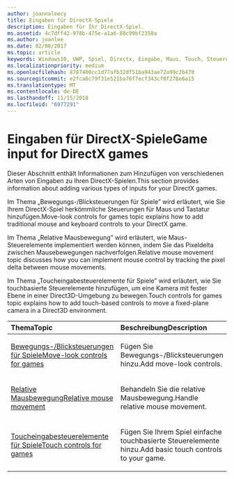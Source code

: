 ```yaml
---
author: joannaleecy
title: Eingaben für DirectX-Spiele
description: Eingaben für Ihr DirectX-Spiel.
ms.assetid: 4c7dff42-978b-475e-a1a6-88c99bf2350a
ms.author: joanlee
ms.date: 02/08/2017
ms.topic: article
keywords: Windows10, UWP, Spiel, Directx, Eingabe, Maus, Touch, Steuerelement
ms.localizationpriority: medium
ms.openlocfilehash: 8787400cc1d77afb32df51ba943ae72a99c2b470
ms.sourcegitcommit: e2fca6c79f31e521ba76f7ecf343cf8f278e6a15
ms.translationtype: MT
ms.contentlocale: de-DE
ms.lasthandoff: 11/15/2018
ms.locfileid: "6977291"
---
```

# <a name="game-input-for-directx-games"></a><span data-ttu-id="df1c3-104">Eingaben für DirectX-Spiele</span><span class="sxs-lookup"><span data-stu-id="df1c3-104">Game input for DirectX games</span></span>

<span data-ttu-id="df1c3-105">Dieser Abschnitt enthält Informationen zum Hinzufügen von verschiedenen Arten von Eingaben zu Ihren DirectX-Spielen.</span><span class="sxs-lookup"><span data-stu-id="df1c3-105">This section provides information about adding various types of inputs for your DirectX games.</span></span>

<span data-ttu-id="df1c3-106">Im Thema „Bewegungs-/Blicksteuerungen für Spiele” wird erläutert, wie Sie Ihrem DirectX-Spiel herkömmliche Steuerungen für Maus und Tastatur hinzufügen.</span><span class="sxs-lookup"><span data-stu-id="df1c3-106">Move-look controls for games topic explains how to add traditional mouse and keyboard controls to your DirectX game.</span></span>

<span data-ttu-id="df1c3-107">Im Thema „Relative Mausbewegung” wird erläutert, wie Maus-Steuerelemente implementiert werden können, indem Sie das Pixeldelta zwischen Mausebewegungen nachverfolgen.</span><span class="sxs-lookup"><span data-stu-id="df1c3-107">Relative mouse movement topic discusses how you can implement mouse control by tracking the pixel delta between mouse movements.</span></span>

<span data-ttu-id="df1c3-108">Im Thema „Toucheingabesteuerelemente für Spiele” wird erläutert, wie Sie touchbasierte Steuerelemente hinzufügen, um eine Kamera mit fester Ebene in einer Direct3D-Umgebung zu bewegen.</span><span class="sxs-lookup"><span data-stu-id="df1c3-108">Touch controls for games topic explains how to add touch-based controls to move a fixed-plane camera in a Direct3D environment.</span></span>

<table>
<colgroup>
<col width="50%" />
<col width="50%" />
</colgroup>
<thead>
<tr class="header">
<th align="left"><span data-ttu-id="df1c3-109">Thema</span><span class="sxs-lookup"><span data-stu-id="df1c3-109">Topic</span></span></th>
<th align="left"><span data-ttu-id="df1c3-110">Beschreibung</span><span class="sxs-lookup"><span data-stu-id="df1c3-110">Description</span></span></th>
</tr>
</thead>
<tbody>
<tr class="odd">
<td align="left"><p><a href="tutorial--adding-move-look-controls-to-your-directx-game.md"><span data-ttu-id="df1c3-111">Bewegungs-/Blicksteuerungen für Spiele</span><span class="sxs-lookup"><span data-stu-id="df1c3-111">Move-look controls for games</span></span></a></p></td>
<td align="left"><p><span data-ttu-id="df1c3-112">Fügen Sie Bewegungs-/Blicksteuerungen hinzu.</span><span class="sxs-lookup"><span data-stu-id="df1c3-112">Add move-look controls.</span></span></p></td>
</tr>
<tr class="even">
<td align="left"><p><a href="relative-mouse-movement.md"><span data-ttu-id="df1c3-113">Relative Mausbewegung</span><span class="sxs-lookup"><span data-stu-id="df1c3-113">Relative mouse movement</span></span></a></p></td>
<td align="left"><p><span data-ttu-id="df1c3-114">Behandeln Sie die relative Mausbewegung.</span><span class="sxs-lookup"><span data-stu-id="df1c3-114">Handle relative mouse movement.</span></span></p></td>
</tr>
<tr class="odd">
<td align="left"><p><a href="tutorial--adding-touch-controls-to-your-directx-game.md"><span data-ttu-id="df1c3-115">Toucheingabesteuerelemente für Spiele</span><span class="sxs-lookup"><span data-stu-id="df1c3-115">Touch controls for games</span></span></a></p></td>
<td align="left"><p><span data-ttu-id="df1c3-116">Fügen Sie Ihrem Spiel einfache touchbasierte Steuerelemente hinzu.</span><span class="sxs-lookup"><span data-stu-id="df1c3-116">Add basic touch controls to your game.</span></span></p></td>
</tr>
</tbody>
</table>